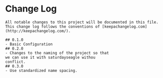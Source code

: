 # Change Log
	All notable changes to this project will be documented in this file. This change log follows the conventions of [keepachangelog.com](http://keepachangelog.com/).

	## 0.1.0
	- Basic Configuration
	## 0.2.0
	- Changes to the naming of the project so that
	we can use it with saturdayseagle withou
	conflict.
	## 0.3.0
	- Use standardized name spacing.
